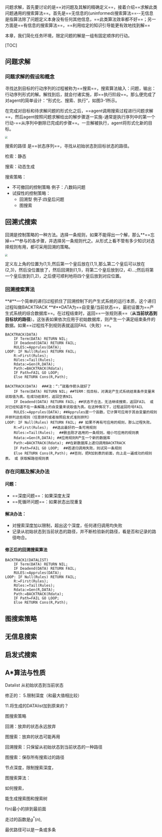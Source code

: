 问题求解，首先要讨论的是==对问题及其解的精确定义==，接着介绍==求解此类问题通用的搜索算法==。首先是==无信息的(uninformed)搜索算法==--无信息是指算法除了问题定义本身没有任何其他信息，==此类算法效率都不好==；另一方面是==有信息的搜索算法==，==利用给定的知识引导能更有效地找到解==

本章，我们简化任务环境，限定问题的解是一组有固定顺序的行动。

[TOC]

## 问题求解

### 问题求解的假设和概念

寻找达到目标的行动序列的过程被称为==搜索==，搜索算法输入：问题，输出：行动序列形式的解。解找到后，就会付诸实施，即==执行阶段==。那么便完成了对agent的简单设计：“形式化、搜索、执行”，如图3-1所示。

在完成对目标和待求解问题的形式化之后，==agent调用搜索过程进行问题求解==，然后agent按照问题求解给出的解步骤逐一实施-通常是执行序列中的第一个行动-==从序列中删除已完成的步骤==。一旦解被执行，agent将形式化新的目标。

<img src="E:\研究生\研一\上半学年\人工智能原理与算法\图片\简单问题求解agent.PNG" style="zoom:50%;" />

搜索的路径 是==状态序列==，寻找从初始状态到目标状态的路径。

检索：静态

搜索：动态生成

搜索策略：

- 不可撤回的控制策略 例子：八数码问题
- 试探性的控制策略：
  - 回溯型   例子:四皇后问题
  - 图搜索

## 回溯式搜索

回溯是控制策略的一种方法。选择一条规则，如果不能得出一个解，那么**==忘掉==**参与的各步骤，并选择另一条规则代之。从形式上看不管有多少知识对选择规则有用，都可采用回溯的策略。

<img src="E:\研究生\研一\上半学年\人工智能原理与算法\图片\四皇后.PNG" style="zoom:50%;" />

定义左上角的位置为(1,1),然后第一个皇后放在(1,1),那么第二个皇后可以放在(2,3)，然后没位置放了，然后回溯到(1,1)，将第二个皇后放到(2，4)...;然后将第一个皇后放到(1,2)，之后便可顺利地将四个皇后放到对应位置。

### 回溯搜索算法

**#**一个简单的递归过程抓住了回溯控制下的产生式系统的运行本质，这个递归过程叫做BACKTRACK
**#**DATA为==自变量/当前状态==，最初设置为==产生式系统的综合数据库==。在过程结束时，返回==一张规则表==（**从当前状态到目标状的路径**）。这张表如果依次应用于初始数据库，则产生一个满足结束条件的数据。如果==过程找不到规则表就返回FAIL（失败）==。

```伪代码
BACKTRACK(DATA)  
	IF Term(DATA) RETURN NIL; 
	IF Deadend(DATA) RETURN FAIL; 
	RULES:=Apprules(DATA); 
LOOP: IF Null(Rules) RETURN FAIL; 
	R:=First(Rules);
	RUles:=Tail(Rules);
	Rdata:=Gen(R,DATA);
	Path:=BACKTRACK(Rdata);
	IF Path=FAIL GO LOOP;
	Else RETURN Cons(R,Path);
```

```伪代码
BACKTRACK(DATA)  ###注：“:”就看作箭头就好了
	IF Term(DATA) RETURN NIL; ##TERM：找目标，对满足产生式系统结束条件变量来说取值为真。在成功结束时，返回空表NIL
	IF Deadend(DATA) RETURN FAIL; ##状态不合法，无法继续搜索，返回FAIL  或 对已经知道不在一条解路上的自变量来说取值为真。在这种情况下，过程返回符号FAIL
	RULES:=Apprules(DATA); ##Apprules是一个函数，它计算可应用于其自变量的规则并排列这些规则（任意排列或者按照启发式准则排列）
LOOP: IF Null(Rules) RETURN FAIL; ## 如果不再有可应用的规则，那么过程失败。
	R:=First(Rules);  ##选出最好的一条可用规则
	RUles:=Tail(Rules);  ##删去刚才选用的一条规则，缩小可应用的规则表
	Rdata:=Gen(R,DATA); ##应用规则R产生一个新的数据库
	Path:=BACKTRACK(Rdata); ##在新数据库上递归调用BACKTRACK
	IF Path=FAIL GO LOOP;  ##若递归调用失败，则试另一条规则
	Else RETURN Cons(R,Path); ##否则，把R加到表的前面，向上走一遍成功的规则表。 或 获取解路径规则表
```

### 存在问题及解决办法

#### 问题：

- ==深度问题==：如果深度太深
- ==死循环问题==：如果状态出现重复

#### 解决办法：

- 对搜索深度加以限制，超出这个深度，任何递归调用均失败
- 记录从初始状态到当前状态的路径，并不断检验新的路径，看是否和记录的路径吻合。

#### 修正后的回溯搜索算法

```伪代码
BACKTRACK1(DATALIST)  
	IF Term(DATA) RETURN NIL; 
	IF Deadend(DATA) RETURN FAIL; 
	RULES:=Apprules(DATA); 
LOOP: IF Null(Rules) RETURN FAIL; 
	R:=First(Rules);
	RUles:=Tail(Rules);
	Rdata:=Gen(R,DATA);
	Path:=BACKTRACK(Rdata);
	IF Path=FAIL GO LOOP;
	Else RETURN Cons(R,Path);
```



## 图搜索策略



## 无信息搜索



## 启发式搜索



## A*算法与性质















Datalist  从初始状态到当前状态

修正的：
5.限制深度（和最大值相比较）

11.将生成的DATAlist加到原来的？



图搜索策略

回溯：放弃的状态永远放弃

图搜索：放弃的状态可能再用

回溯搜索：只保留从初始状态到当前状态的一种路径

图搜索：保存所有搜索过的路径

节点深度，限制搜索深度，



图搜索算法：

如何搜索，

能生成搜索图和搜索树





f(n)最小的排到最前面

走过的函数是$g^{*}(n)$,



最优路径可以是一条或多条



